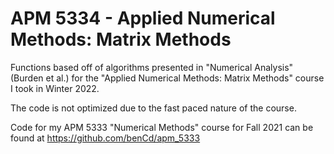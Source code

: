 # APM 5334 - Applied Numerical Methods: Matrix Methods
Functions based off of algorithms presented in "Numerical Analysis" (Burden et al.) for the "Applied Numerical Methods: Matrix Methods" course I took in Winter 2022.

The code is not optimized due to the fast paced nature of the course.

Code for my APM 5333 "Numerical Methods" course for Fall 2021 can be found at https://github.com/benCd/apm_5333
